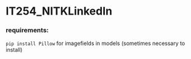 # IT254_NITKLinkedIn

### requirements:

`pip install Pillow` for imagefields in models (sometimes necessary to install)
